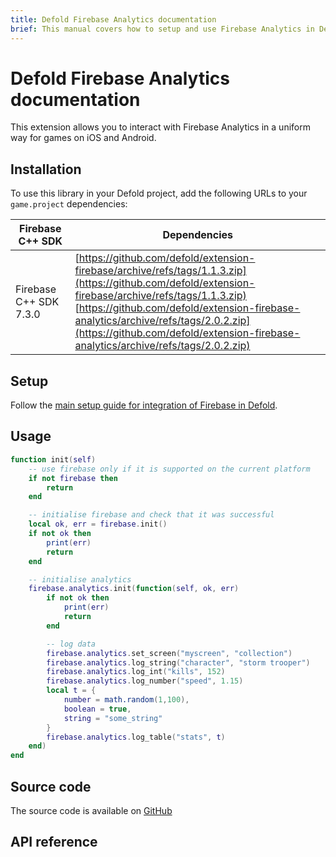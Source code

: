 ```yaml
---
title: Defold Firebase Analytics documentation
brief: This manual covers how to setup and use Firebase Analytics in Defold.
---
```


# Defold Firebase Analytics documentation

This extension allows you to interact with Firebase Analytics in a uniform way for games on iOS and Android.


## Installation
To use this library in your Defold project, add the following URLs to your `game.project` dependencies:

| Firebase C++ SDK       | Dependencies |
|------------------------|--------------|
| Firebase C++ SDK 7.3.0 | [https://github.com/defold/extension-firebase/archive/refs/tags/1.1.3.zip](https://github.com/defold/extension-firebase/archive/refs/tags/1.1.3.zip)<br>[https://github.com/defold/extension-firebase-analytics/archive/refs/tags/2.0.2.zip](https://github.com/defold/extension-firebase-analytics/archive/refs/tags/2.0.2.zip) |


## Setup
Follow the [main setup guide for integration of Firebase in Defold](https://www.defold.com/extension-firebase).



## Usage

```lua
function init(self)
	-- use firebase only if it is supported on the current platform
    if not firebase then
        return
    end

	-- initialise firebase and check that it was successful
    local ok, err = firebase.init()
    if not ok then
        print(err)
        return
    end

	-- initialise analytics
	firebase.analytics.init(function(self, ok, err)
		if not ok then
			print(err)
			return
		end

		-- log data
		firebase.analytics.set_screen("myscreen", "collection")
		firebase.analytics.log_string("character", "storm trooper")
		firebase.analytics.log_int("kills", 152)
		firebase.analytics.log_number("speed", 1.15)
		local t = {
			number = math.random(1,100),
			boolean = true,
			string = "some_string"
		}
		firebase.analytics.log_table("stats", t)
	end)
end
```

## Source code

The source code is available on [GitHub](https://github.com/defold/extension-firebase-analytics)


## API reference
